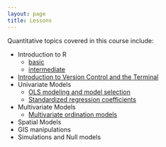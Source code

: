```yaml
---
layout: page
title: Lessons
---
```

Quantitative topics covered in this course include:

* Introduction to R
    - <a href='./R_introduction.html'>basic</a> 
    - <a href='./R_intermediate.html'>intermediate</a>
* [Introduction to Version Control and the Terminal](./git_introduction)
* Univariate Models
    - <a href='./univariate_models.html'>OLS modeling and model selection</a>
    - <a href='./standardized_beta_coefficients.html'>Standardized regression coefficients</a>
* Multivariate Models
    - <a href='./multivariate_models.html'>Multivariate ordination models</a>
* Spatial Models
* GIS manipulations
* Simulations and Null models

